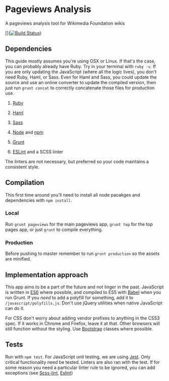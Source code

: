 # Pageviews Analysis
A pageviews analysis tool for Wikimedia Foundation wikis

[]([![Build Status](https://travis-ci.org/MusikAnimal/pageviews.svg?branch=master)](https://travis-ci.org/MusikAnimal/pageviews))

## Dependencies
This guide mostly assumes you're using OSX or Linux. If that's the case, you can probably already have Ruby. Try in your terminal with `ruby -v`. If you are only updating the JavaScript (where all the logic lives), you don't need Ruby, Haml, or Sass. Even for Haml and Sass, you could update the source and use an online converter to update the compiled version, then just run `grunt concat` to correctly concatenate those files for production use.

1. [Ruby](https://www.ruby-lang.org/en/)

1. [Haml](http://haml.info/)

1. [Sass](http://sass-lang.com/)

1. [Node](https://nodejs.org/en/) and [npm](https://www.npmjs.com/)

1. [Grunt](http://gruntjs.com/)

1. [ESLint](http://eslint.org/) and a SCSS linter

  The linters are not necessary, but preferred so your code maintains a consistent style.

## Compilation

This first time around you'll need to install all node pacakges and dependencies with `npm install`.

### Local
Run `grunt pageviews` for the main pageviews app, `grunt top` for the top pages app, or just `grunt` to compile everything.

### Production
Before pushing to master remember to run `grunt production` so the assets are minified.

## Implementation approach

This app aims to be a part of the future and not linger in the past. JavaScript is written in [ES6](http://es6-features.org/)
where possible, and compiled to ES5 with [Babel](https://babeljs.io/) when you run Grunt. If you _need_ to add a polyfill for
something, add it to `/javascript/polyfills.js`. Don't use jQuery utilities when native JavaScript can do it.

For CSS don't worry about adding vendor prefixes to anything in the CSS3 spec. If it works in Chrome and Firefox, leave it
at that. Other browsers will still function without the styling. Use [Bootstrap](http://getbootstrap.com/) classes where possible.

## Tests

Run with `npm test`. For JavaScript unit testing, we are using [Jest](https://facebook.github.io/jest/). Only critical functionality need be tested. Linters are also ran with the test. If for some reason you need a particular linter rule to be ignored, you can add exceptions (see [Scss-lint](https://github.com/brigade/scss-lint/blob/master/lib/scss_lint/linter/README.md#disablelinterreason), [Eslint](http://eslint.org/docs/user-guide/configuring))
